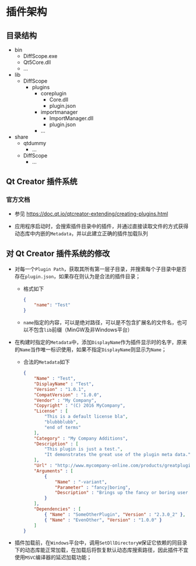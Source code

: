 # 插件架构

## 目录结构

+ bin
    + DiffScope.exe
    + Qt5Core.dll
    + ...
+ lib
    + DiffScope
        + plugins
            + coreplugin
                + Core.dll
                + plugin.json
            + importmanager
                + ImportManager.dll
                + plugin.json
            + ...
+ share
    + qtdummy
        + ...
    + DiffScope
        + ...

## Qt Creator 插件系统

### 官方文档

+ 参见 https://doc.qt.io/qtcreator-extending/creating-plugins.html

+ 应用程序启动时，会搜索插件目录中的插件，并通过直接读取文件的方式获得动态库中内嵌的`Metadata`，并以此建立正确的插件加载队列

## 对 Qt Creator 插件系统的修改

+ 对每一个`Plugin Path`，获取其所有第一层子目录，并搜索每个子目录中是否存在`plugin.json`，如果存在则认为是合法的插件目录；
    + 格式如下
        ```json
        {
            "name": "Test"
        }
        ```
    + `name`指定的内容，可以是绝对路径，可以是不包含扩展名的文件名，也可以不包含`lib`前缀（MinGW及非Windows平台）

+ 在构建时指定的`Metadata`中，添加`DisplayName`作为插件显示时的名字，原来的`Name`当作唯一标识使用，如果不指定`DisplayName`则显示为`Name`；
    + 合法的`Metadata`如下
        ```json
        {
            "Name" : "Test",
            "DisplayName" : "Test",
            "Version" : "1.0.1",
            "CompatVersion" : "1.0.0",
            "Vendor" : "My Company",
            "Copyright" : "(C) 2016 MyCompany",
            "License" : [
                "This is a default license bla",
                "blubbblubb",
                "end of terms"
            ],
            "Category" : "My Company Additions",
            "Description" : [
                "This plugin is just a test.",
                "It demonstrates the great use of the plugin meta data."
            ],
            "Url" : "http://www.mycompany-online.com/products/greatplugin",
            "Arguments" : [
                {
                    "Name" : "-variant",
                    "Parameter" : "fancy|boring",
                    "Description" : "Brings up the fancy or boring user interface"
                }
            ],
            "Dependencies" : [
                { "Name" : "SomeOtherPlugin", "Version" : "2.3.0_2" },
                { "Name" : "EvenOther", "Version" : "1.0.0" }
            ]
        }
        ```

+ 插件加载前，在`Windows`平台中，调用`SetDllDirectoryW`保证它依赖的同目录下的动态库能正常加载，在加载后将恢复默认动态库搜索路径，因此插件不宜使用`MSVC`编译器的延迟加载功能；

